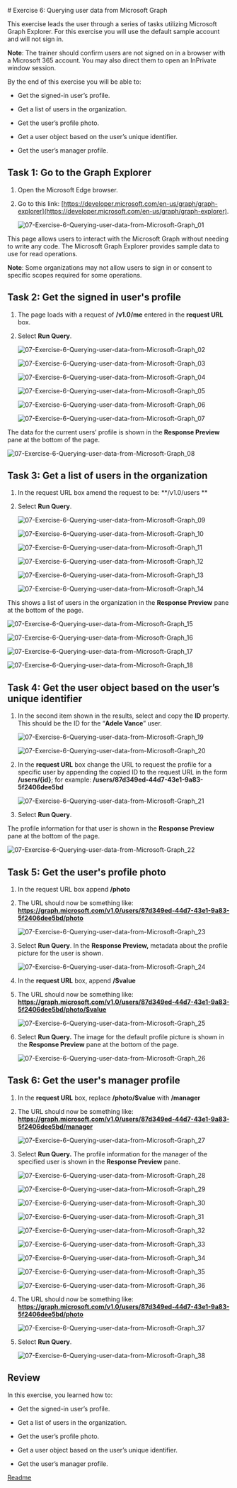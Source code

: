 ﻿﻿# Exercise 6: Querying user data from Microsoft Graph

This exercise leads the user through a series of tasks utilizing Microsoft Graph Explorer. For this exercise you will use the default sample account and will not sign in.

**Note**:
The trainer should confirm users are not signed on in a browser with a Microsoft 365 account. You may also direct them to open an InPrivate window session.

By the end of this exercise you will be able to:

- Get the signed-in user’s profile.

- Get a list of users in the organization.

- Get the user’s profile photo.

- Get a user object based on the user’s unique identifier.

- Get the user’s manager profile.

  

## Task 1: Go to the Graph Explorer

1. Open the Microsoft Edge browser.

1. Go to this link: [https://developer.microsoft.com/en-us/graph/graph-explorer](https://developer.microsoft.com/en-us/graph/graph-explorer).

   ![07-Exercise-6-Querying-user-data-from-Microsoft-Graph_01](Evidencia/07-Exercise-6-Querying-user-data-from-Microsoft-Graph_01.png)

This page allows users to interact with the Microsoft Graph without needing to write any code. The Microsoft Graph Explorer provides sample data to use for read operations.

**Note**:
Some organizations may not allow users to sign in or consent to specific scopes required for some operations.

## Task 2: Get the signed in user's profile

1. The page loads with a request of **/v1.0/me** entered in the **request URL** box.

1. Select **Run Query**.

   ![07-Exercise-6-Querying-user-data-from-Microsoft-Graph_02](Evidencia/07-Exercise-6-Querying-user-data-from-Microsoft-Graph_02.png)

   ![07-Exercise-6-Querying-user-data-from-Microsoft-Graph_03](Evidencia/07-Exercise-6-Querying-user-data-from-Microsoft-Graph_03.png)

   ![07-Exercise-6-Querying-user-data-from-Microsoft-Graph_04](Evidencia/07-Exercise-6-Querying-user-data-from-Microsoft-Graph_04.png)

   

   ![07-Exercise-6-Querying-user-data-from-Microsoft-Graph_05](Evidencia/07-Exercise-6-Querying-user-data-from-Microsoft-Graph_05.png)

   ![07-Exercise-6-Querying-user-data-from-Microsoft-Graph_06](Evidencia/07-Exercise-6-Querying-user-data-from-Microsoft-Graph_06.png)

   ![07-Exercise-6-Querying-user-data-from-Microsoft-Graph_07](Evidencia/07-Exercise-6-Querying-user-data-from-Microsoft-Graph_07.png)

The data for the current users’ profile is shown in the **Response Preview** pane at the bottom of the page.

![07-Exercise-6-Querying-user-data-from-Microsoft-Graph_08](Evidencia/07-Exercise-6-Querying-user-data-from-Microsoft-Graph_08.png)

## Task 3: Get a list of users in the organization

1. In the request URL box amend the request to be: **/v1.0/users	**

1. Select **Run Query**.

   ![07-Exercise-6-Querying-user-data-from-Microsoft-Graph_09](Evidencia/07-Exercise-6-Querying-user-data-from-Microsoft-Graph_09.png)

   ![07-Exercise-6-Querying-user-data-from-Microsoft-Graph_10](Evidencia/07-Exercise-6-Querying-user-data-from-Microsoft-Graph_10.png)

   ![07-Exercise-6-Querying-user-data-from-Microsoft-Graph_11](Evidencia/07-Exercise-6-Querying-user-data-from-Microsoft-Graph_11.png)

   ![07-Exercise-6-Querying-user-data-from-Microsoft-Graph_12](Evidencia/07-Exercise-6-Querying-user-data-from-Microsoft-Graph_12.png)

   ![07-Exercise-6-Querying-user-data-from-Microsoft-Graph_13](Evidencia/07-Exercise-6-Querying-user-data-from-Microsoft-Graph_13.png)

   ![07-Exercise-6-Querying-user-data-from-Microsoft-Graph_14](Evidencia/07-Exercise-6-Querying-user-data-from-Microsoft-Graph_14.png)

   

This shows a list of users in the organization in the **Response Preview** pane at the bottom of the page.

![07-Exercise-6-Querying-user-data-from-Microsoft-Graph_15](Evidencia/07-Exercise-6-Querying-user-data-from-Microsoft-Graph_15.png)

![07-Exercise-6-Querying-user-data-from-Microsoft-Graph_16](Evidencia/07-Exercise-6-Querying-user-data-from-Microsoft-Graph_16.png)

![07-Exercise-6-Querying-user-data-from-Microsoft-Graph_17](Evidencia/07-Exercise-6-Querying-user-data-from-Microsoft-Graph_17.png)

![07-Exercise-6-Querying-user-data-from-Microsoft-Graph_18](Evidencia/07-Exercise-6-Querying-user-data-from-Microsoft-Graph_18.png)



## Task 4: Get the user object based on the user’s unique identifier

1. In the second item shown in the results, select and copy the **ID** property. This should be the ID for the “**Adele Vance**” user.

   ![07-Exercise-6-Querying-user-data-from-Microsoft-Graph_19](Evidencia/07-Exercise-6-Querying-user-data-from-Microsoft-Graph_19.png)

   ![07-Exercise-6-Querying-user-data-from-Microsoft-Graph_20](Evidencia/07-Exercise-6-Querying-user-data-from-Microsoft-Graph_20.png)

1. In the **request URL** box change the URL to request the profile for a specific user by appending the copied ID to the request URL in the form **/users/{id}**; for example: **/users/87d349ed-44d7-43e1-9a83-5f2406dee5bd**

   ![07-Exercise-6-Querying-user-data-from-Microsoft-Graph_21](Evidencia/07-Exercise-6-Querying-user-data-from-Microsoft-Graph_21.png)

1. Select **Run Query**.

The profile information for that user is shown in the **Response Preview** pane at the bottom of the page.

![07-Exercise-6-Querying-user-data-from-Microsoft-Graph_22](Evidencia/07-Exercise-6-Querying-user-data-from-Microsoft-Graph_22.png)

## Task 5: Get the user's profile photo

1. In the request URL box append **/photo**

1. The URL should now be something like: **https://graph.microsoft.com/v1.0/users/87d349ed-44d7-43e1-9a83-5f2406dee5bd/photo**

   ![07-Exercise-6-Querying-user-data-from-Microsoft-Graph_23](Evidencia/07-Exercise-6-Querying-user-data-from-Microsoft-Graph_23.png)

1. Select **Run Query**. In the **Response Preview,** metadata about the profile picture for the user is shown.

   ![07-Exercise-6-Querying-user-data-from-Microsoft-Graph_24](Evidencia/07-Exercise-6-Querying-user-data-from-Microsoft-Graph_24.png)

1. In the **request URL** box, append **/$value**

1. The URL should now be something like: **https://graph.microsoft.com/v1.0/users/87d349ed-44d7-43e1-9a83-5f2406dee5bd/photo/$value**

   ![07-Exercise-6-Querying-user-data-from-Microsoft-Graph_25](Evidencia/07-Exercise-6-Querying-user-data-from-Microsoft-Graph_25.png)

1. Select **Run Query.** The image for the default profile picture is shown in the **Response Preview** pane at the bottom of the page.

   ![07-Exercise-6-Querying-user-data-from-Microsoft-Graph_26](Evidencia/07-Exercise-6-Querying-user-data-from-Microsoft-Graph_26.png)

## Task 6: Get the user's manager profile

1. In the **request URL** box, replace **/photo/$value** with **/manager**

1. The URL should now be something like: **https://graph.microsoft.com/v1.0/users/87d349ed-44d7-43e1-9a83-5f2406dee5bd/manager**

   ![07-Exercise-6-Querying-user-data-from-Microsoft-Graph_27](Evidencia/07-Exercise-6-Querying-user-data-from-Microsoft-Graph_27.png)

1. Select **Run Query.** The profile information for the manager of the specified user is shown in the **Response Preview** pane.

   ![07-Exercise-6-Querying-user-data-from-Microsoft-Graph_28](Evidencia/07-Exercise-6-Querying-user-data-from-Microsoft-Graph_28.png)

   ![07-Exercise-6-Querying-user-data-from-Microsoft-Graph_29](Evidencia/07-Exercise-6-Querying-user-data-from-Microsoft-Graph_29.png)

   ![07-Exercise-6-Querying-user-data-from-Microsoft-Graph_30](Evidencia/07-Exercise-6-Querying-user-data-from-Microsoft-Graph_30.png)

   ![07-Exercise-6-Querying-user-data-from-Microsoft-Graph_31](Evidencia/07-Exercise-6-Querying-user-data-from-Microsoft-Graph_31.png)

   ![07-Exercise-6-Querying-user-data-from-Microsoft-Graph_32](Evidencia/07-Exercise-6-Querying-user-data-from-Microsoft-Graph_32.png)

   ![07-Exercise-6-Querying-user-data-from-Microsoft-Graph_33](Evidencia/07-Exercise-6-Querying-user-data-from-Microsoft-Graph_33.png)

   ![07-Exercise-6-Querying-user-data-from-Microsoft-Graph_34](Evidencia/07-Exercise-6-Querying-user-data-from-Microsoft-Graph_34.png)

   ![07-Exercise-6-Querying-user-data-from-Microsoft-Graph_35](Evidencia/07-Exercise-6-Querying-user-data-from-Microsoft-Graph_35.png)

   ![07-Exercise-6-Querying-user-data-from-Microsoft-Graph_36](Evidencia/07-Exercise-6-Querying-user-data-from-Microsoft-Graph_36.png)

1. The URL should now be something like: **https://graph.microsoft.com/v1.0/users/87d349ed-44d7-43e1-9a83-5f2406dee5bd/photo**

   ![07-Exercise-6-Querying-user-data-from-Microsoft-Graph_37](Evidencia/07-Exercise-6-Querying-user-data-from-Microsoft-Graph_37.png)

1. Select **Run Query**.

   ![07-Exercise-6-Querying-user-data-from-Microsoft-Graph_38](Evidencia/07-Exercise-6-Querying-user-data-from-Microsoft-Graph_38.png)

## Review

In this exercise, you learned how to:

- Get the signed-in user’s profile.

- Get a list of users in the organization.

- Get the user’s profile photo.

- Get a user object based on the user’s unique identifier.

- Get the user’s manager profile.





[Readme](https://github.com/fernanipmo/CFTIC-MS600/blob/main/Readme.md)
